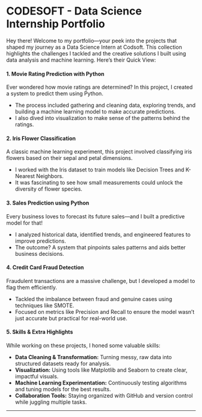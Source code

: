 # **CODESOFT - Data Science Internship Portfolio**

Hey there! Welcome to my portfolio—your peek into the projects that shaped my journey as a Data Science Intern at Codsoft. This collection highlights the challenges I tackled and the creative solutions I built using data analysis and machine learning. Here’s their Quick View:

#### **1. Movie Rating Prediction with Python**  
Ever wondered how movie ratings are determined? In this project, I created a system to predict them using Python.  
- The process included gathering and cleaning data, exploring trends, and building a machine learning model to make accurate predictions.  
- I also dived into visualization to make sense of the patterns behind the ratings.

#### **2. Iris Flower Classification**  
A classic machine learning experiment, this project involved classifying iris flowers based on their sepal and petal dimensions.  
- I worked with the Iris dataset to train models like Decision Trees and K-Nearest Neighbors.  
- It was fascinating to see how small measurements could unlock the diversity of flower species.  

#### **3. Sales Prediction using Python**  
Every business loves to forecast its future sales—and I built a predictive model for that!  
- I analyzed historical data, identified trends, and engineered features to improve predictions.  
- The outcome? A system that pinpoints sales patterns and aids better business decisions.  

#### **4. Credit Card Fraud Detection**  
Fraudulent transactions are a massive challenge, but I developed a model to flag them efficiently.  
- Tackled the imbalance between fraud and genuine cases using techniques like SMOTE.  
- Focused on metrics like Precision and Recall to ensure the model wasn’t just accurate but practical for real-world use.

#### **5. Skills & Extra Highlights**  
While working on these projects, I honed some valuable skills:  
- **Data Cleaning & Transformation:** Turning messy, raw data into structured datasets ready for analysis.  
- **Visualization:** Using tools like Matplotlib and Seaborn to create clear, impactful visuals.  
- **Machine Learning Experimentation:** Continuously testing algorithms and tuning models for the best results.  
- **Collaboration Tools:** Staying organized with GitHub and version control while juggling multiple tasks.  

---
  
